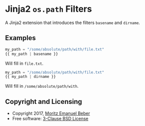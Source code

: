# Jinja2 `os.path` Filters

A Jinja2 extension that introduces the filters `basename` and `dirname`.


## Examples

```Python
my_path = "/some/absolute/path/with/file.txt"
{{ my_path | basename }}
```

Will fill in `file.txt`.

```Python
my_path = "/some/absolute/path/with/file.txt"
{{ my_path | dirname }}
```

Will fill in `/some/absolute/path/with`.

## Copyright and Licensing

* Copyright 2017, [Moritz Emanuel Beber](mailto:midnighter@posteo.net)
* Free software: [3-Clause BSD License](LICENSE)
